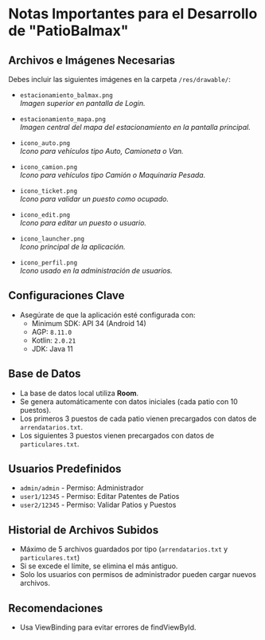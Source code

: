 # Notas Importantes para el Desarrollo de "PatioBalmax"

## Archivos e Imágenes Necesarias

Debes incluir las siguientes imágenes en la carpeta `/res/drawable/`:

- `estacionamiento_balmax.png`  
  *Imagen superior en pantalla de Login.*
  
- `estacionamiento_mapa.png`  
  *Imagen central del mapa del estacionamiento en la pantalla principal.*

- `icono_auto.png`  
  *Icono para vehículos tipo Auto, Camioneta o Van.*

- `icono_camion.png`  
  *Icono para vehículos tipo Camión o Maquinaria Pesada.*

- `icono_ticket.png`  
  *Icono para validar un puesto como ocupado.*

- `icono_edit.png`  
  *Icono para editar un puesto o usuario.*

- `icono_launcher.png`  
  *Icono principal de la aplicación.*

- `icono_perfil.png`  
  *Icono usado en la administración de usuarios.*

## Configuraciones Clave

- Asegúrate de que la aplicación esté configurada con:
  - Minimum SDK: API 34 (Android 14)
  - AGP: `8.11.0`
  - Kotlin: `2.0.21`
  - JDK: Java 11

## Base de Datos

- La base de datos local utiliza **Room**.
- Se genera automáticamente con datos iniciales (cada patio con 10 puestos).
- Los primeros 3 puestos de cada patio vienen precargados con datos de `arrendatarios.txt`.
- Los siguientes 3 puestos vienen precargados con datos de `particulares.txt`.

## Usuarios Predefinidos

- `admin/admin` - Permiso: Administrador
- `user1/12345` - Permiso: Editar Patentes de Patios
- `user2/12345` - Permiso: Validar Patios y Puestos

## Historial de Archivos Subidos

- Máximo de 5 archivos guardados por tipo (`arrendatarios.txt` y `particulares.txt`)
- Si se excede el límite, se elimina el más antiguo.
- Solo los usuarios con permisos de administrador pueden cargar nuevos archivos.

## Recomendaciones

- Usa ViewBinding para evitar errores de findViewById.
